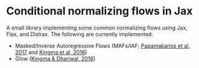 # Conditional normalizing flows in Jax

A small library implementing some common normalizing flows using Jax, Flax, and Distrax. The following are currently implemented:
- Masked/Inverse Autoregressive Flows (MAFs/IAF; [Papamakarios et al, 2017](https://arxiv.org/abs/1705.07057) and [Kingma et al, 2016](https://arxiv.org/abs/1606.04934))
- Glow ([Kingma & Dhariwal, 2018](https://arxiv.org/abs/1807.03039))